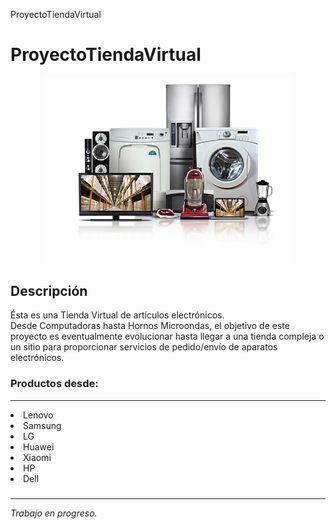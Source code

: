 ProyectoTiendaVirtual
# ProyectoTiendaVirtual
<div align="center">
    <img src="/assets/png/electrodomestic.png" width="400px"</img> 
</div>
<h2>Descripción</h2>
<p>Ésta es una Tienda Virtual de artículos electrónicos.<br>Desde Computadoras hasta Hornos Microondas, el objetivo de este proyecto es eventualmente evolucionar hasta llegar a una tienda compleja o un sitio para proporcionar servicios de pedido/envío de aparatos electrónicos.</p>

### Productos desde:
------------------
<li>
  Lenovo
</li>
<li>
  Samsung
</li>
<li>
  LG
</li>
<li>
  Huawei
</li>
<li>
  Xiaomi
</li>
<li>
  HP
</li>
<li>
  Dell
</li>

###   
----------------

*Trabajo en progreso.*
